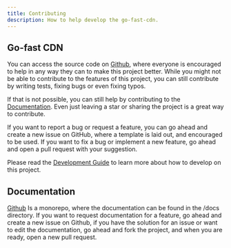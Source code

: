 ```yaml
---
title: Contributing
description: How to help develop the go-fast-cdn.
---
```


## Go-fast CDN

You can access the source code on [Github](https://github.com/kevinanielsen/go-fast-cdn/), where everyone is encouraged to help in any way they can to make this project better. While you might not be able to contribute to the features of this project, you can still contribute by writing tests, fixing bugs or even fixing typos.

If that is not possible, you can still help by contributing to the [Documentation](#documentation). Even just leaving a star or sharing the project is a great way to contribute.

If you want to report a bug or request a feature, you can go ahead and create a new issue on GitHub, where a template is laid out, and encouraged to be used. If you want to fix a bug or implement a new feature, go ahead and open a pull request with your suggestion.

Please read the [Development Guide](/go-fast-cdn/contribution/development) to learn more about how to develop on this project.

## Documentation

[Github](https://github.com/kevinanielsen/go-fast-cdn/) Is a monorepo, where the documentation can be found in the /docs directory. If you want to request documentation for a feature, go ahead and create a new issue on Github, if you have the solution for an issue or want to edit the documentation, go ahead and fork the project, and when you are ready, open a new pull request.
